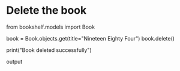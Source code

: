 # Delete the book

from bookshelf.models import Book

book = Book.objects.get(title="Nineteen Eighty Four")
book.delete()


print("Book deleted successfully")

<!-- python -->

output  